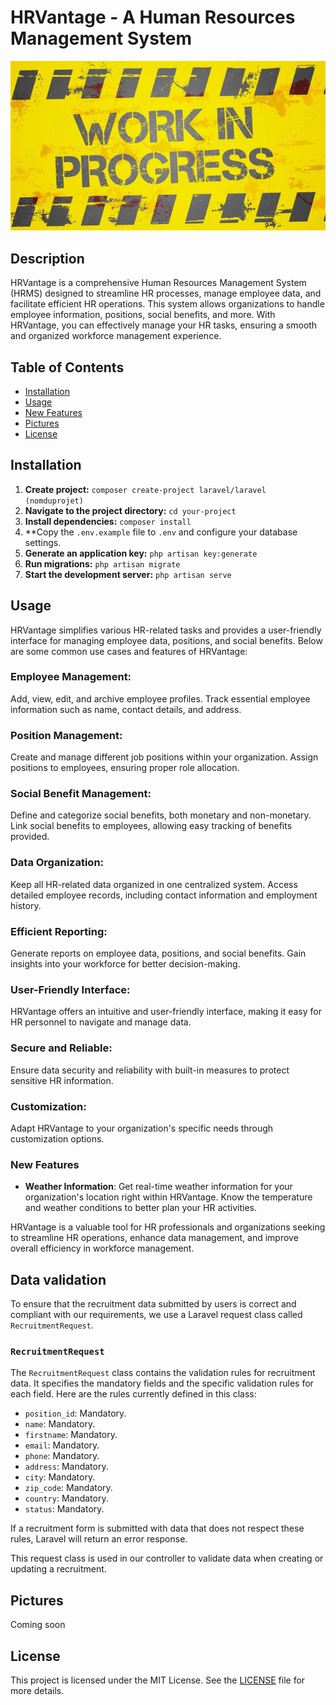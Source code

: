 # HRVantage - A Human Resources Management System

![Work in Progress](https://github.com/DelphineLecorney/HRVantage/blob/master/public/Work.JPG)

## Description

HRVantage is a comprehensive Human Resources Management System (HRMS) designed to streamline HR processes, manage employee data, and facilitate efficient HR operations. This system allows organizations to handle employee information, positions, social benefits, and more. With HRVantage, you can effectively manage your HR tasks, ensuring a smooth and organized workforce management experience.

## Table of Contents

- [Installation](#installation)
- [Usage](#usage)
- [New Features](#new-features) <!-- New features added -->
- [Pictures](#pictures)
- [License](#license)

## Installation

1. **Create project:** `composer create-project laravel/laravel (nomduprojet)`
2. **Navigate to the project directory:** `cd your-project`
3. **Install dependencies:** `composer install`
4. **Copy the `.env.example` file to `.env` and configure your database settings.
5. **Generate an application key:** `php artisan key:generate`
6. **Run migrations:** `php artisan migrate`
7. **Start the development server:** `php artisan serve`

## Usage

HRVantage simplifies various HR-related tasks and provides a user-friendly interface for managing employee data, positions, and social benefits. Below are some common use cases and features of HRVantage:

### Employee Management:

Add, view, edit, and archive employee profiles.
Track essential employee information such as name, contact details, and address.

### Position Management:

Create and manage different job positions within your organization.
Assign positions to employees, ensuring proper role allocation.

### Social Benefit Management:

Define and categorize social benefits, both monetary and non-monetary.
Link social benefits to employees, allowing easy tracking of benefits provided.

### Data Organization:

Keep all HR-related data organized in one centralized system.
Access detailed employee records, including contact information and employment history.

### Efficient Reporting:

Generate reports on employee data, positions, and social benefits.
Gain insights into your workforce for better decision-making.

### User-Friendly Interface:

HRVantage offers an intuitive and user-friendly interface, making it easy for HR personnel to navigate and manage data.

### Secure and Reliable:

Ensure data security and reliability with built-in measures to protect sensitive HR information.

### Customization:

Adapt HRVantage to your organization's specific needs through customization options.

### New Features <!-- New functions -->

- **Weather Information**: Get real-time weather information for your organization's location right within HRVantage. Know the temperature and weather conditions to better plan your HR activities.

HRVantage is a valuable tool for HR professionals and organizations seeking to streamline HR operations, enhance data management, and improve overall efficiency in workforce management.

## Data validation

To ensure that the recruitment data submitted by users is correct and compliant with our requirements, we use a Laravel request class called `RecruitmentRequest`.

### `RecruitmentRequest`

The `RecruitmentRequest` class contains the validation rules for recruitment data. It specifies the mandatory fields and the specific validation rules for each field. Here are the rules currently defined in this class:

- `position_id`: Mandatory.
- `name`: Mandatory.
- `firstname`: Mandatory.
- `email`: Mandatory.
- `phone`: Mandatory.
- `address`: Mandatory.
- `city`: Mandatory.
- `zip_code`: Mandatory.
- `country`: Mandatory.
- `status`: Mandatory.

If a recruitment form is submitted with data that does not respect these rules, Laravel will return an error response.

This request class is used in our controller to validate data when creating or updating a recruitment.


## Pictures

Coming soon

## License

This project is licensed under the MIT License. See the [LICENSE](LICENSE) file for more details.
